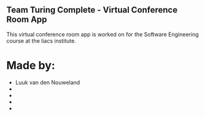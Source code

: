 ## Team Turing Complete - Virtual Conference Room App

This virtual conference room app is worked on for the Software Engineering course at the liacs institute.

# Made by:
* Luuk van den Nouweland
*
*
*
*
